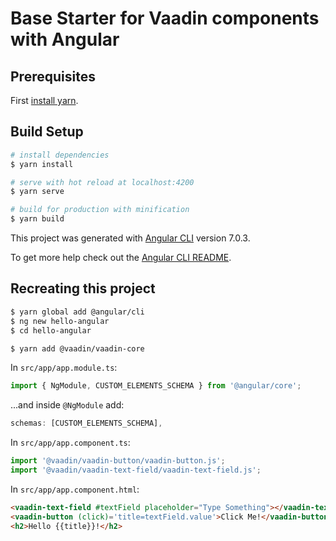 # Base Starter for Vaadin components with Angular

## Prerequisites

First [install yarn](https://yarnpkg.com/docs/install).

## Build Setup

``` bash
# install dependencies
$ yarn install

# serve with hot reload at localhost:4200
$ yarn serve

# build for production with minification
$ yarn build
```

This project was generated with [Angular CLI](https://github.com/angular/angular-cli) version 7.0.3.

To get more help check out the [Angular CLI README](https://github.com/angular/angular-cli/blob/master/README.md).

## Recreating this project

```bash
$ yarn global add @angular/cli
$ ng new hello-angular
$ cd hello-angular

$ yarn add @vaadin/vaadin-core
```

In `src/app/app.module.ts`:
```typescript
import { NgModule, CUSTOM_ELEMENTS_SCHEMA } from '@angular/core';
```

...and inside `@NgModule` add:
```typescript
schemas: [CUSTOM_ELEMENTS_SCHEMA],
```

In `src/app/app.component.ts`:
```typescript
import '@vaadin/vaadin-button/vaadin-button.js';
import '@vaadin/vaadin-text-field/vaadin-text-field.js';
```

In `src/app/app.component.html`:
```html
<vaadin-text-field #textField placeholder="Type Something"></vaadin-text-field>
<vaadin-button (click)='title=textField.value'>Click Me!</vaadin-button>
<h2>Hello {{title}}!</h2>
```
